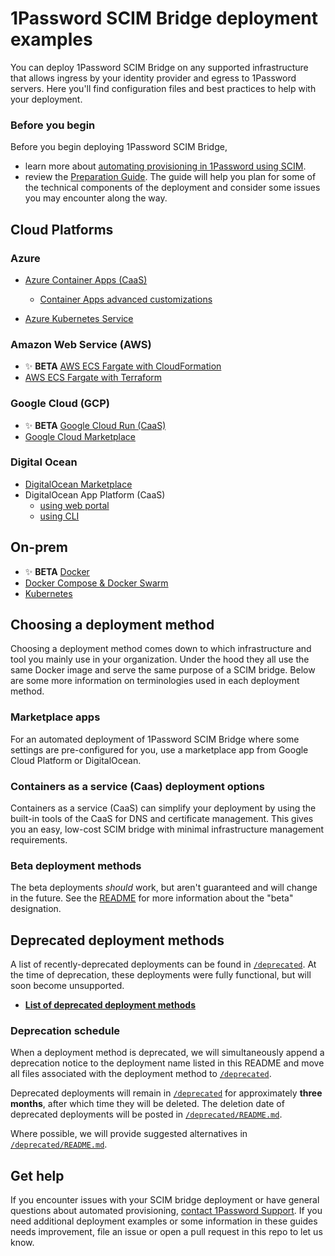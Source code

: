 # 1Password SCIM Bridge deployment examples

You can deploy 1Password SCIM Bridge on any supported infrastructure that allows ingress by your identity provider and egress to 1Password servers. Here you'll find configuration files and best practices to help with your deployment.


### Before you begin

Before you begin deploying 1Password SCIM Bridge, 
- learn more about [automating provisioning in 1Password using SCIM](https://support.1password.com/scim/).
- review the [Preparation Guide](/PREPARATION.md). The guide will help you plan for some of the technical components of the deployment and consider some issues you may encounter along the way.

## Cloud Platforms
### Azure
- [Azure Container Apps (CaaS)](https://support.1password.com/scim-deploy-azure/)
   - [Container Apps advanced customizations](/azure-container-apps/ADVANCED.md)

- [Azure Kubernetes Service](https://support.1password.com/cs/scim-deploy-azure-kubernetes/)

### Amazon Web Service (AWS)
- ✨ **BETA** [AWS ECS Fargate with CloudFormation](/beta/aws-ecsfargate-cfn)
- [AWS ECS Fargate with Terraform](/aws-ecsfargate-terraform)

### Google Cloud (GCP)
- ✨ **BETA** [Google Cloud Run (CaaS)](/beta/google-cloud-run)
- [Google Cloud Marketplace](https://support.1password.com/scim-deploy-gcp/)

### Digital Ocean
- [DigitalOcean Marketplace](https://support.1password.com/scim-deploy-digitalocean/)
- DigitalOcean App Platform (CaaS)
  - [using web portal](https://support.1password.com/cs/scim-deploy-digitalocean-ap/)
  - [using CLI](/do-app-platform-op-cli) 


## On-prem
- ✨ **BETA** [Docker](/beta/docker)
- [Docker Compose & Docker Swarm](/docker)
- [Kubernetes](/kubernetes)

## Choosing a deployment method

Choosing a deployment method comes down to which infrastructure and tool you mainly use in your organization. Under the hood they all use the same Docker image and serve the same purpose of a SCIM bridge. Below are some more information on terminologies used in each deployment method.

### Marketplace apps
For an automated deployment of 1Password SCIM Bridge where some settings are pre-configured for you, use a marketplace app from Google Cloud Platform or DigitalOcean.

### Containers as a service (Caas) deployment options
Containers as a service (CaaS) can simplify your deployment by using the built-in tools of the CaaS for DNS and certificate management. This gives you an easy, low-cost SCIM bridge with minimal infrastructure management requirements.


### Beta deployment methods
The beta deployments _should_ work, but aren't guaranteed and will change in the future. See the [README](./beta/README.md) for more information about the "beta" designation.


## Deprecated deployment methods

A list of recently-deprecated deployments can be found in [`/deprecated`](./deprecated/). At the time of deprecation, these deployments were fully functional, but will soon become unsupported.

- [**List of deprecated deployment methods**](./deprecated/README.md#deprecated-deployments)

### Deprecation schedule

When a deployment method is deprecated, we will simultaneously append a deprecation notice to the deployment name listed in this README and move all files associated with the deployment method to [`/deprecated`](./deprecated/).

Deprecated deployments will remain in [`/deprecated`](./deprecated/) for approximately **three months**, after which time they will be deleted. The deletion date of deprecated deployments will be posted in [`/deprecated/README.md`](./deprecated/README.md).

Where possible, we will provide suggested alternatives in [`/deprecated/README.md`](./deprecated/README.md).

## Get help

If you encounter issues with your SCIM bridge deployment or have general questions about automated provisioning, [contact 1Password Support](https://support.1password.com/contact/). If you need additional deployment examples or some information in these guides needs improvement, file an issue or open a pull request in this repo to let us know.
